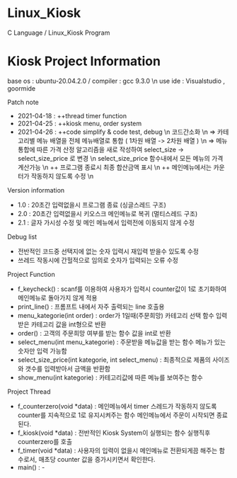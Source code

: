 # Linux_Kiosk
C Language / Linux_Kiosk Program

# Kiosk Project Information
base os : ubuntu-20.04.2.0  / compiler : gcc 9.3.0 \n
use ide : Visualstudio , goormide

Patch note
- 2021-04-18 : ++thread timer function
- 2021-04-25 : ++kiosk menu, order system
- 2021-04-26 : ++code simplify & code test, debug \n
            코드간소화 \n
                => 카테고리별 메뉴 배열을 전체 메뉴배열로 통합 ( 1차원 배열 -> 2차원 배열 ) \n
                => 메뉴 통합에 따른 가격 산정 알고리즘을 새로 작성하여 select_size -> select_size_price 로 변경 \n
                select_size_price 함수내에서 모든 메뉴의 가격 계산가능 \n
            ++ 프로그램 종료시 최종 합산금액 표시 \n
            ++ 메인메뉴에서는 카운터가 작동하지 않도록 수정 \n

Version information
- 1.0 : 20초간 입력없을시 프로그램 종료 (싱글스레드 구조)
- 2.0 : 20초간 입력없을시 키오스크 메인메뉴로 복귀 (멀티스레드 구조)
- 2.1 : 글자 가시성 수정 및 메인 메뉴에서 입력전에 이동되지 않게 수정

Debug list
- 전반적인 코드중 선택지에 없는 숫자 입력시 재입력 받을수 있도록 수정
- 쓰레드 작동시에 간헐적으로 임의로 숫자가 입력되는 오류 수정

Project Function
- f_keycheck() : scanf를 이용하여 사용자가 입력시 counter값이 1로 초기화하여 메인메뉴로 돌아가지 않게 적용
- print_line() : 프롬프트 내에서 자주 출력되는 line 호출용
- menu_kategorie(int order) : order가 1일때(주문희망) 카테고리 선택 함수 입력받은 카테고리 값을 int형으로 반환
- order() : 고객의 주문희망 여부를 받는 함수 값을 int로 반환
- select_menu(int menu_kategorie) : 주문받을 메뉴값을 받는 함수 메뉴가 있는 숫자만 입력 가능함
- select_size_price(int kategorie, int select_menu) : 최종적으로 제품의 사이즈와 갯수를 입력받아서 금액을 반환함
- show_menu(int kategorie) : 카테고리값에 따른 메뉴를 보여주는 함수

Project Thread
- f_counterzero(void *data) : 메인메뉴에서 timer 스레드가 작동하지 않도록 counter를 지속적으로 1로 유지시켜주는 함수
                                메인메뉴에서 주문이 시작되면 종료된다.
- f_kiosk(void *data) : 전반적인 Kiosk System이 실행되는 함수 실행직후 counterzero를 호출
- f_timer(void *data) : 사용자의 입력이 없을시 메인메뉴로 전환되게끔 해주는 함수로서, 매초당 counter 값을 증가시키면서 확인한다.
- main() : -